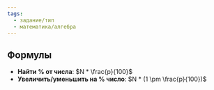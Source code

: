 ```yaml
---
tags:
  - задание/тип
  - математика/алгебра
---
```

## Формулы

- **Найти % от числа**: $N * \frac{p}{100}$
- **Увеличить/уменьшить на % число**: $N * (1 \pm \frac{p}{100})$